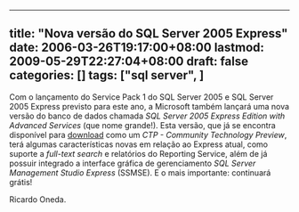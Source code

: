 
---
title: "Nova versão do SQL Server 2005 Express"
date: 2006-03-26T19:17:00+08:00
lastmod: 2009-05-29T22:27:04+08:00
draft: false
categories: []
tags: ["sql server", ]
---


Com o lançamento do Service Pack 1 do SQL Server 2005 e SQL Server 2005 Express previsto para este ano, a Microsoft também lançará uma nova versão do banco de dados chamada *SQL Server 2005 Express Edition with Advanced Services* (que nome grande!). Esta versão, que já se encontra disponível para [download](http://www.microsoft.com/downloads/details.aspx?familyid=4C6BA9FD-319A-4887-BC75-3B02B5E48A40&displaylang=en) como um *CTP - Community Technology Preview*, terá algumas características novas em relação ao Express atual, como suporte a *full-text search* e relatórios do Reporting Service, além de já possuir integrado a interface gráfica de gerenciamento *SQL Server Management Studio Express* (SSMSE). E o mais importante: continuará grátis!

Ricardo Oneda.

